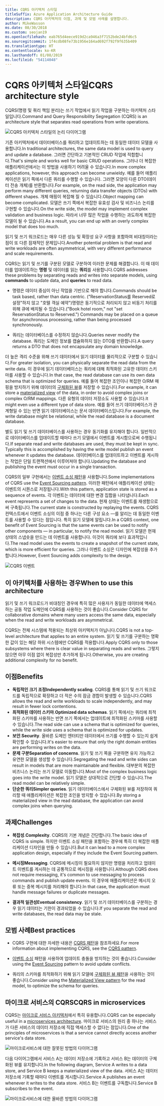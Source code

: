 ```yaml
---
title: CQRS 아키텍처 스타일
titleSuffix: Azure Application Architecture Guide
description: CQRS 아키텍처의 이점, 과제 및 모범 사례를 설명합니다.
author: MikeWasson
ms.date: 08/30/2018
ms.custom: seojan19
ms.openlocfilehash: eab765d4eece919d2ca946a3f7152bde24bfd6c5
ms.sourcegitcommit: 1f4cdb08fe73b1956e164ad692f792f9f635b409
ms.translationtype: HT
ms.contentlocale: ko-KR
ms.lasthandoff: 01/08/2019
ms.locfileid: "54114048"
---
```

# <a name="cqrs-architecture-style"></a><span data-ttu-id="e9846-103">CQRS 아키텍처 스타일</span><span class="sxs-lookup"><span data-stu-id="e9846-103">CQRS architecture style</span></span>

<span data-ttu-id="e9846-104">CQRS(명령 및 쿼리 책임 분리)는 쓰기 작업에서 읽기 작업을 구분하는 아키텍처 스타일입니다.</span><span class="sxs-lookup"><span data-stu-id="e9846-104">Command and Query Responsibility Segregation (CQRS) is an architecture style that separates read operations from write operations.</span></span>

![CQRS 아키텍처 스타일의 논리 다이어그램](./images/cqrs-logical.svg)

<span data-ttu-id="e9846-106">기존 아키텍처에서 데이터베이스를 쿼리하고 업데이트하는 데 동일한 데이터 모델을 사용합니다.</span><span class="sxs-lookup"><span data-stu-id="e9846-106">In traditional architectures, the same data model is used to query and update a database.</span></span> <span data-ttu-id="e9846-107">그러면 간단하고 기본적인 CRUD 작업에 적합합니다.</span><span class="sxs-lookup"><span data-stu-id="e9846-107">That's simple and works well for basic CRUD operations.</span></span> <span data-ttu-id="e9846-108">그러나 더 복잡한 애플리케이션에서는 이 방법을 사용하기 어려울 수 있습니다.</span><span class="sxs-lookup"><span data-stu-id="e9846-108">In more complex applications, however, this approach can become unwieldy.</span></span> <span data-ttu-id="e9846-109">예를 들어 애플리케이션은 읽기 쪽에서 다른 쿼리를 수행할 수 있습니다. 그러면 모양이 다른 DTO(데이터 전송 개체)를 반환합니다.</span><span class="sxs-lookup"><span data-stu-id="e9846-109">For example, on the read side, the application may perform many different queries, returning data transfer objects (DTOs) with different shapes.</span></span> <span data-ttu-id="e9846-110">개체 매핑이 복잡해 질 수 있습니다.</span><span class="sxs-lookup"><span data-stu-id="e9846-110">Object mapping can become complicated.</span></span> <span data-ttu-id="e9846-111">모델은 쓰기 쪽에서 복잡한 유효성 검사 및 비즈니스 논리를 구현할 수 있습니다.</span><span class="sxs-lookup"><span data-stu-id="e9846-111">On the write side, the model may implement complex validation and business logic.</span></span> <span data-ttu-id="e9846-112">따라서 너무 많은 작업을 수행하는 과도하게 복잡한 모델이 될 수 있습니다.</span><span class="sxs-lookup"><span data-stu-id="e9846-112">As a result, you can end up with an overly complex model that does too much.</span></span>

<span data-ttu-id="e9846-113">읽기 및 쓰기 워크로드는 매우 다른 성능 및 확장성 요구 사항을 포함하여 비대칭이라는 점이 또 다른 잠재적인 문제입니다.</span><span class="sxs-lookup"><span data-stu-id="e9846-113">Another potential problem is that read and write workloads are often asymmetrical, with very different performance and scale requirements.</span></span>

<span data-ttu-id="e9846-114">CQRS는 읽기 및 쓰기를 구분된 모델로 구분하여 이러한 문제를 해결합니다. 이 때 데이터를 업데이트하는 **명령** 및 데이터를 읽는 **쿼리**를 사용합니다.</span><span class="sxs-lookup"><span data-stu-id="e9846-114">CQRS addresses these problems by separating reads and writes into separate models, using **commands** to update data, and **queries** to read data.</span></span>

- <span data-ttu-id="e9846-115">명령은 데이터 중심이 아닌 작업을 기반으로 해야 합니다.</span><span class="sxs-lookup"><span data-stu-id="e9846-115">Commands should be task based, rather than data centric.</span></span> <span data-ttu-id="e9846-116">("ReservationStatus를 Reserved로 설정"하지 않고 "호텔 객실 예약")명령은 동기적으로 처리되지 않고 비동기 처리를 위해 큐에 배치될 수 있습니다.</span><span class="sxs-lookup"><span data-stu-id="e9846-116">("Book hotel room," not "set ReservationStatus to Reserved.") Commands may be placed on a queue for asynchronous processing, rather than being processed synchronously.</span></span>

- <span data-ttu-id="e9846-117">쿼리는 데이터베이스를 수정하지 않습니다.</span><span class="sxs-lookup"><span data-stu-id="e9846-117">Queries never modify the database.</span></span> <span data-ttu-id="e9846-118">쿼리는 도메인 정보를 캡슐화하지 않는 DTO를 반환합니다.</span><span class="sxs-lookup"><span data-stu-id="e9846-118">A query returns a DTO that does not encapsulate any domain knowledge.</span></span>

<span data-ttu-id="e9846-119">더 높은 격리 수준을 위해 쓰기 데이터에서 읽기 데이터를 물리적으로 구분할 수 있습니다.</span><span class="sxs-lookup"><span data-stu-id="e9846-119">For greater isolation, you can physically separate the read data from the write data.</span></span> <span data-ttu-id="e9846-120">이 경우에 읽기 데이터베이스는 쿼리에 대해 최적화된 고유한 데이터 스키마를 사용할 수 있습니다.</span><span class="sxs-lookup"><span data-stu-id="e9846-120">In that case, the read database can use its own data schema that is optimized for queries.</span></span> <span data-ttu-id="e9846-121">예를 들어 복잡한 조인이나 복잡한 O/RM 매핑을 방지하기 위해 데이터의 [구체화된 뷰][materialized-view]를 저장할 수 있습니다.</span><span class="sxs-lookup"><span data-stu-id="e9846-121">For example, it can store a [materialized view][materialized-view] of the data, in order to avoid complex joins or complex O/RM mappings.</span></span> <span data-ttu-id="e9846-122">다른 유형의 데이터 저장소도 사용할 수 있습니다.</span><span class="sxs-lookup"><span data-stu-id="e9846-122">It might even use a different type of data store.</span></span> <span data-ttu-id="e9846-123">예를 들어 쓰기 데이터베이스가 관계형일 수 있는 반면 읽기 데이터베이스는 문서 데이터베이스입니다.</span><span class="sxs-lookup"><span data-stu-id="e9846-123">For example, the write database might be relational, while the read database is a document database.</span></span>

<span data-ttu-id="e9846-124">별도 읽기 및 쓰기 데이터베이스를 사용하는 경우 동기화를 유지해야 합니다. 일반적으로 데이터베이스를 업데이트할 때마다 쓰기 모델에서 이벤트를 게시함으로써 수행됩니다.</span><span class="sxs-lookup"><span data-stu-id="e9846-124">If separate read and write databases are used, they must be kept in sync. Typically this is accomplished by having the write model publish an event whenever it updates the database.</span></span> <span data-ttu-id="e9846-125">데이터베이스를 업데이트하고 이벤트를 게시하는 작업은 단일 트랜잭션에서 이루어져야 합니다.</span><span class="sxs-lookup"><span data-stu-id="e9846-125">Updating the database and publishing the event must occur in a single transaction.</span></span>

<span data-ttu-id="e9846-126">CQRS의 일부 구현에서는 [이벤트 소싱 패턴][event-sourcing]을 사용합니다.</span><span class="sxs-lookup"><span data-stu-id="e9846-126">Some implementations of CQRS use the [Event Sourcing pattern][event-sourcing].</span></span> <span data-ttu-id="e9846-127">이러한 패턴에서 애플리케이션 상태는 이벤트의 시퀀스로 저장됩니다.</span><span class="sxs-lookup"><span data-stu-id="e9846-127">With this pattern, application state is stored as a sequence of events.</span></span> <span data-ttu-id="e9846-128">각 이벤트는 데이터에 대한 변경 집합을 나타냅니다.</span><span class="sxs-lookup"><span data-stu-id="e9846-128">Each event represents a set of changes to the data.</span></span> <span data-ttu-id="e9846-129">현재 상태는 이벤트를 재생함으로써 구축됩니다.</span><span class="sxs-lookup"><span data-stu-id="e9846-129">The current state is constructed by replaying the events.</span></span> <span data-ttu-id="e9846-130">CQRS 컨텍스트에서 이벤트 소싱의 이점 중 하나는 다른 구성 요소 &mdash;를 알리는 데 동일한 이벤트를 사용할 수 있다는 점입니다. 특히 읽기 모델에 알립니다.</span><span class="sxs-lookup"><span data-stu-id="e9846-130">In a CQRS context, one benefit of Event Sourcing is that the same events can be used to notify other components &mdash; in particular, to notify the read model.</span></span> <span data-ttu-id="e9846-131">읽기 모델은 현재 상태의 스냅숏을 만드는 데 이벤트를 사용합니다. 이것이 쿼리에 보다 효과적입니다.</span><span class="sxs-lookup"><span data-stu-id="e9846-131">The read model uses the events to create a snapshot of the current state, which is more efficient for queries.</span></span> <span data-ttu-id="e9846-132">그러나 이벤트 소싱은 디자인에 복잡성을 추가합니다.</span><span class="sxs-lookup"><span data-stu-id="e9846-132">However, Event Sourcing adds complexity to the design.</span></span>

![CQRS 이벤트](./images/cqrs-events.svg)

## <a name="when-to-use-this-architecture"></a><span data-ttu-id="e9846-134">이 아키텍처를 사용하는 경우</span><span class="sxs-lookup"><span data-stu-id="e9846-134">When to use this architecture</span></span>

<span data-ttu-id="e9846-135">읽기 및 쓰기 워크로드가 비대칭인 경우에 특히 많은 사용자가 동일한 데이터에 액세스하는 공동 작업 도메인에 CQRS를 사용하는 것이 좋습니다.</span><span class="sxs-lookup"><span data-stu-id="e9846-135">Consider CQRS for collaborative domains where many users access the same data, especially when the read and write workloads are asymmetrical.</span></span>

<span data-ttu-id="e9846-136">CQRS는 전체 시스템에 적용되는 최상위 아키텍처가 아닙니다.</span><span class="sxs-lookup"><span data-stu-id="e9846-136">CQRS is not a top-level architecture that applies to an entire system.</span></span> <span data-ttu-id="e9846-137">읽기 및 쓰기를 구분하는 명확한 값이 있는 해당 하위 시스템에만 CQRS를 적용합니다.</span><span class="sxs-lookup"><span data-stu-id="e9846-137">Apply CQRS only to those subsystems where there is clear value in separating reads and writes.</span></span> <span data-ttu-id="e9846-138">그렇지 않으면 아무 이점 없이 복잡성만 추가하게 됩니다.</span><span class="sxs-lookup"><span data-stu-id="e9846-138">Otherwise, you are creating additional complexity for no benefit.</span></span>

## <a name="benefits"></a><span data-ttu-id="e9846-139">이점</span><span class="sxs-lookup"><span data-stu-id="e9846-139">Benefits</span></span>

- <span data-ttu-id="e9846-140">**독립적인 크기 조정**</span><span class="sxs-lookup"><span data-stu-id="e9846-140">**Independently scaling**.</span></span> <span data-ttu-id="e9846-141">CQRS를 통해 읽기 및 쓰기 워크로드를 독립적으로 확장하고 더 적은 수의 잠금 경합이 발생할 수 있습니다.</span><span class="sxs-lookup"><span data-stu-id="e9846-141">CQRS allows the read and write workloads to scale independently, and may result in fewer lock contentions.</span></span>
- <span data-ttu-id="e9846-142">**최적화된 데이터 스키마**.</span><span class="sxs-lookup"><span data-stu-id="e9846-142">**Optimized data schemas**.</span></span> <span data-ttu-id="e9846-143">읽기 쪽에서는 쿼리에 최적화된 스키마를 사용하는 반면 쓰기 쪽에서는 업데이트에 최적화된 스키마를 사용할 수 있습니다.</span><span class="sxs-lookup"><span data-stu-id="e9846-143">The read side can use a schema that is optimized for queries, while the write side uses a schema that is optimized for updates.</span></span>
- <span data-ttu-id="e9846-144">**보안**.</span><span class="sxs-lookup"><span data-stu-id="e9846-144">**Security**.</span></span> <span data-ttu-id="e9846-145">올바른 도메인 엔터티만 데이터에서 쓰기를 수행할 수 있는지 쉽게 확인할 수 있습니다.</span><span class="sxs-lookup"><span data-stu-id="e9846-145">It's easier to ensure that only the right domain entities are performing writes on the data.</span></span>
- <span data-ttu-id="e9846-146">**문제 구분**</span><span class="sxs-lookup"><span data-stu-id="e9846-146">**Separation of concerns**.</span></span> <span data-ttu-id="e9846-147">읽기 및 쓰기 쪽을 구분하면 유지 가능하고 유연한 모델을 생성할 수 있습니다.</span><span class="sxs-lookup"><span data-stu-id="e9846-147">Segregating the read and write sides can result in models that are more maintainable and flexible.</span></span> <span data-ttu-id="e9846-148">대부분의 복잡한 비즈니스 논리는 쓰기 모델로 이동합니다.</span><span class="sxs-lookup"><span data-stu-id="e9846-148">Most of the complex business logic goes into the write model.</span></span> <span data-ttu-id="e9846-149">읽기 모델은 상대적으로 간단할 수 있습니다.</span><span class="sxs-lookup"><span data-stu-id="e9846-149">The read model can be relatively simple.</span></span>
- <span data-ttu-id="e9846-150">**단순한 쿼리**</span><span class="sxs-lookup"><span data-stu-id="e9846-150">**Simpler queries**.</span></span> <span data-ttu-id="e9846-151">읽기 데이터베이스에서 구체화된 뷰를 저장하여 쿼리할 때 애플리케이션은 복잡한 조인을 방지할 수 있습니다.</span><span class="sxs-lookup"><span data-stu-id="e9846-151">By storing a materialized view in the read database, the application can avoid complex joins when querying.</span></span>

## <a name="challenges"></a><span data-ttu-id="e9846-152">과제</span><span class="sxs-lookup"><span data-stu-id="e9846-152">Challenges</span></span>

- <span data-ttu-id="e9846-153">**복잡성**.</span><span class="sxs-lookup"><span data-stu-id="e9846-153">**Complexity**.</span></span> <span data-ttu-id="e9846-154">CQRS의 기본 개념은 간단합니다.</span><span class="sxs-lookup"><span data-stu-id="e9846-154">The basic idea of CQRS is simple.</span></span> <span data-ttu-id="e9846-155">하지만 이벤트 소싱 패턴을 포함하는 경우에 특히 더 복잡한 애플리케이션 디자인을 만들 수 있습니다.</span><span class="sxs-lookup"><span data-stu-id="e9846-155">But it can lead to a more complex application design, especially if they include the Event Sourcing pattern.</span></span>

- <span data-ttu-id="e9846-156">**메시징**</span><span class="sxs-lookup"><span data-stu-id="e9846-156">**Messaging**.</span></span> <span data-ttu-id="e9846-157">CQRS에 메시징이 필요하지 않지만 명령을 처리하고 업데이트 이벤트를 게시하는 데 공통적으로 메시징을 사용합니다.</span><span class="sxs-lookup"><span data-stu-id="e9846-157">Although CQRS does not require messaging, it's common to use messaging to process commands and publish update events.</span></span> <span data-ttu-id="e9846-158">이 경우에 애플리케이션은 메시지 오류 또는 중복 메시지를 처리해야 합니다.</span><span class="sxs-lookup"><span data-stu-id="e9846-158">In that case, the application must handle message failures or duplicate messages.</span></span>

- <span data-ttu-id="e9846-159">**결과적 일관성**</span><span class="sxs-lookup"><span data-stu-id="e9846-159">**Eventual consistency**.</span></span> <span data-ttu-id="e9846-160">읽기 및 쓰기 데이터베이스를 구분하는 경우 읽기 데이터는 기한이 경과되었을 수 있습니다.</span><span class="sxs-lookup"><span data-stu-id="e9846-160">If you separate the read and write databases, the read data may be stale.</span></span>

## <a name="best-practices"></a><span data-ttu-id="e9846-161">모범 사례</span><span class="sxs-lookup"><span data-stu-id="e9846-161">Best practices</span></span>

- <span data-ttu-id="e9846-162">CQRS 구현에 대한 자세한 내용은 [CQRS 패턴][cqrs-pattern]을 참조하세요.</span><span class="sxs-lookup"><span data-stu-id="e9846-162">For more information about implementing CQRS, see the [CQRS pattern][cqrs-pattern].</span></span>

- <span data-ttu-id="e9846-163">[이벤트 소싱][event-sourcing] 패턴을 사용하여 업데이트 충돌을 방지하는 것이 좋습니다.</span><span class="sxs-lookup"><span data-stu-id="e9846-163">Consider using the [Event Sourcing][event-sourcing] pattern to avoid update conflicts.</span></span>

- <span data-ttu-id="e9846-164">쿼리의 스키마를 최적화하기 위해 읽기 모델에 [구체화된 뷰 패턴][materialized-view]을 사용하는 것이 좋습니다.</span><span class="sxs-lookup"><span data-stu-id="e9846-164">Consider using the [Materialized View pattern][materialized-view] for the read model, to optimize the schema for queries.</span></span>

## <a name="cqrs-in-microservices"></a><span data-ttu-id="e9846-165">마이크로 서비스의 CQRS</span><span class="sxs-lookup"><span data-stu-id="e9846-165">CQRS in microservices</span></span>

<span data-ttu-id="e9846-166">CQRS는 [마이크로 서비스 아키텍처][microservices]에서 특히 유용합니다.</span><span class="sxs-lookup"><span data-stu-id="e9846-166">CQRS can be especially useful in a [microservices architecture][microservices].</span></span> <span data-ttu-id="e9846-167">마이크로 서비스의 원리 중 하나는 서비스가 다른 서비스의 데이터 저장소에 직접 액세스할 수 없다는 점입니다.</span><span class="sxs-lookup"><span data-stu-id="e9846-167">One of the principles of microservices is that a service cannot directly access another service's data store.</span></span>

![마이크로서비스에 대한 잘못된 방법의 다이어그램](./images/cqrs-microservices-wrong.png)

<span data-ttu-id="e9846-169">다음 다이어그램에서 서비스 A는 데이터 저장소에 기록하고 서비스 B는 데이터의 구체화된 뷰를 유지합니다.</span><span class="sxs-lookup"><span data-stu-id="e9846-169">In the following diagram, Service A writes to a data store, and Service B keeps a materialized view of the data.</span></span> <span data-ttu-id="e9846-170">서비스 A는 데이터 저장소에 기록할 때마다 이벤트를 게시합니다.</span><span class="sxs-lookup"><span data-stu-id="e9846-170">Service A publishes an event whenever it writes to the data store.</span></span> <span data-ttu-id="e9846-171">서비스 B는 이벤트를 구독합니다.</span><span class="sxs-lookup"><span data-stu-id="e9846-171">Service B subscribes to the event.</span></span>

![마이크로서비스에 대한 올바른 방법의 다이어그램](./images/cqrs-microservices-right.png)

<!-- links -->

[cqrs-pattern]: ../../patterns/cqrs.md
[event-sourcing]: ../../patterns/event-sourcing.md
[materialized-view]: ../../patterns/materialized-view.md
[microservices]: ./microservices.md
